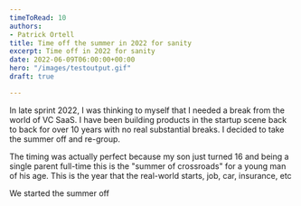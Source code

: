 ```yaml
---
timeToRead: 10
authors:
- Patrick Ortell
title: Time off the summer in 2022 for sanity
excerpt: Time off in 2022 for sanity
date: 2022-06-09T06:00:00+00:00
hero: "/images/testoutput.gif"
draft: true

---
```

In late sprint 2022, I was thinking to myself that I needed a break from the world of VC SaaS. I have been building products in the startup scene back to back for over 10 years with no real substantial breaks. I decided to take the summer off and re-group. 

The timing was actually perfect because my son just turned 16 and being a single parent full-time this is the "summer of crossroads" for a young man of his age. This is the year that the real-world starts, job, car, insurance, etc 

We started the summer off 